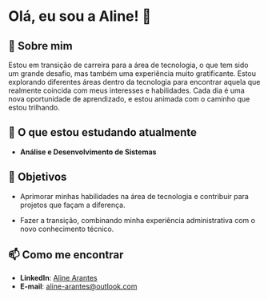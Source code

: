 # Olá, eu sou a Aline! 👋


## 🚀 Sobre mim
Estou em transição de carreira para a área de tecnologia, o que tem sido um grande desafio, mas também uma experiência muito gratificante. Estou explorando diferentes áreas dentro da tecnologia para encontrar aquela que realmente coincida com meus interesses e habilidades. Cada dia é uma nova oportunidade de aprendizado, e estou animada com o caminho que estou trilhando.

## 🌱 O que estou estudando atualmente

- **Análise e Desenvolvimento de Sistemas**



## 🎯 Objetivos
- Aprimorar minhas habilidades na área de tecnologia e contribuir para projetos que façam a diferença.


- Fazer a transição, combinando minha experiência administrativa com o novo conhecimento técnico.

## 📫 Como me encontrar

- **LinkedIn**: [Aline Arantes](https://www.linkedin.com/in/aline-arantes/)
- **E-mail**: [aline-arantes@outlook.com](mailto:aline-arantes@outlook.com)
